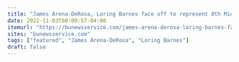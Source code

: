 ```yaml
---
title: "James Arena-DeRosa, Loring Barnes face off to represent 8th Middlesex District"
date: 2022-11-03T08:09:57-04:00
itemurl: "https://bunewsservice.com/james-arena-derosa-loring-barnes-face-off-to-represent-8th-middlesex-district/"
sites: "bunewsservice.com"
tags: ["featured", "James Arena-DeRosa", "Loring Barnes"]
draft: false
---
```


